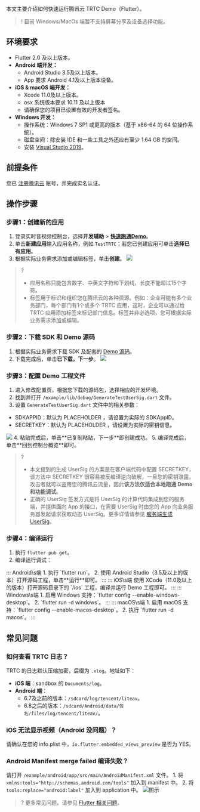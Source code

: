 本文主要介绍如何快速运行腾讯云 TRTC Demo（Flutter）。

>! 目前 Windows/MacOs 端暂不支持屏幕分享及设备选择功能。

## 环境要求
- Flutter 2.0 及以上版本。
- **Android 端开发：**
  - Android Studio 3.5及以上版本。
  - App 要求 Android 4.1及以上版本设备。
- **iOS & macOS 端开发：**
  - Xcode 11.0及以上版本。
  - osx 系统版本要求 10.11 及以上版本
  - 请确保您的项目已设置有效的开发者签名。
- **Windows 开发：**
    - 操作系统：Windows 7 SP1 或更高的版本（基于 x86-64 的 64 位操作系统）。
    - 磁盘空间：除安装 IDE 和一些工具之外还应有至少 1.64 GB 的空间。
    - 安装 [Visual Studio 2019](https://visualstudio.microsoft.com/zh-hans/downloads/)。

## 前提条件
您已 [注册腾讯云](https://cloud.tencent.com) 账号，并完成实名认证。

## 操作步骤
[](id:step1)
### 步骤1：创建新的应用
1. 登录实时音视频控制台，选择**开发辅助** > [**快速跑通Demo**](https://console.cloud.tencent.com/trtc/quickstart)。
2. 单击**新建应用**输入应用名称，例如 `TestTRTC`；若您已创建应用可单击**选择已有应用**。
3. 根据实际业务需求添加或编辑标签，单击**创建**。
![](https://main.qcloudimg.com/raw/f04d288ed091c98a5e8056eb86fb49e8.png)
>?
>- 应用名称只能包含数字、中英文字符和下划线，长度不能超过15个字符。
>- 标签用于标识和组织您在腾讯云的各种资源。例如：企业可能有多个业务部门，每个部门有1个或多个 TRTC 应用，这时，企业可以通过给 TRTC 应用添加标签来标记部门信息。标签并非必选项，您可根据实际业务需求添加或编辑。

[](id:step2)
### 步骤2：下载 SDK 和 Demo 源码
1. 根据实际业务需求下载 SDK 及配套的 [Demo 源码](https://github.com/LiteAVSDK/TRTC_Flutter/tree/master/TRTC-Simple-Demo)。
2. 下载完成后，单击**已下载，下一步**。
![](https://main.qcloudimg.com/raw/a4f5a2ac1f49d67b4c6968d8b22cdeb0.png)


[](id:step3)
### 步骤3：配置 Demo 工程文件
1. 进入修改配置页，根据您下载的源码包，选择相应的开发环境。
2. 找到并打开 `/example/lib/debug/GenerateTestUserSig.dart` 文件。
3. 设置 `GenerateTestUserSig.dart` 文件中的相关参数：
<ul><li/>SDKAPPID：默认为 PLACEHOLDER ，请设置为实际的 SDKAppID。
	<li/>SECRETKEY：默认为 PLACEHOLDER ，请设置为实际的密钥信息。</ul>
	<img src="https://main.qcloudimg.com/raw/fba60aa9a44a94455fe31b809433cfa4.png"/>
4. 粘贴完成后，单击**已复制粘贴，下一步**即创建成功。
5. 编译完成后，单击**回到控制台概览**即可。

>?
>- 本文提到的生成 UserSig 的方案是在客户端代码中配置 SECRETKEY，该方法中 SECRETKEY 很容易被反编译逆向破解，一旦您的密钥泄露，攻击者就可以盗用您的腾讯云流量，因此**该方法仅适合本地跑通 Demo 和功能调试**。
>- 正确的 UserSig 签发方式是将 UserSig 的计算代码集成到您的服务端，并提供面向 App 的接口，在需要 UserSig 时由您的 App 向业务服务器发起请求获取动态 UserSig。更多详情请参见 [服务端生成 UserSig](https://cloud.tencent.com/document/product/647/17275#Server)。

[](id:step4)
### 步骤4：编译运行
1. 执行 `flutter pub get`。
2. 编译运行调试：
<dx-tabs>
:::  Android\s端
1. 执行 `flutter run`。
2. 使用 Android Studio（3.5及以上的版本）打开源码工程，单击**运行**即可。
:::
::: iOS\s端
使用 XCode（11.0及以上的版本）打开源码目录下的 `/ios` 工程，编译并运行 Demo 工程即可。
:::
::: Windows\s端
1. 启用 Windows 支持：`flutter config --enable-windows-desktop`。
2. `flutter run -d windows`。
:::
::: macOS\s端
1. 启用 macOS 支持：`flutter config --enable-macos-desktop`。
2. 执行 `flutter run -d macos`。
:::
</dx-tabs>

## 常见问题
### 如何查看 TRTC 日志？
TRTC 的日志默认压缩加密，后缀为 `.xlog`。地址如下：
- **iOS 端**：sandbox 的 `Documents/log`。
- **Android 端**：
	- 6.7及之前的版本：`/sdcard/log/tencent/liteav`。
	- 6.8之后的版本：`/sdcard/Android/data/包名/files/log/tencent/liteav/`。

### iOS 无法显示视频（Android 没问题）？
请确认在您的 info.plist 中，`io.flutter.embedded_views_preview` 是否为 YES。 

### Android Manifest merge failed 编译失败？
请打开 `/example/android/app/src/main/AndroidManifest.xml` 文件。
    1. 将 `xmlns:tools="http://schemas.android.com/tools"` 加入到 manifest 中。
    2. 将 `tools:replace="android:label"` 加入到 application 中。
![图示](https://main.qcloudimg.com/raw/7a37917112831488423c1744f370c883.png)

>? 更多常见问题，请参见 [Flutter 相关问题](https://cloud.tencent.com/document/product/647/51623)。

